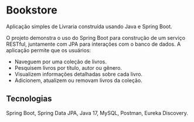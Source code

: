 # Bookstore

Aplicação simples de Livraria construída usando Java e Spring Boot. 
<p>O projeto demonstra o uso do Spring Boot para construção de um serviço RESTful, juntamente com JPA para interações com o banco de dados. A aplicação permite que os usuários: </p>

- Naveguem por uma coleção de livros.
- Pesquisem livros por título, autor ou gênero.
- Visualizem informações detalhadas sobre cada livro.
- Adicionem, atualizem ou removam livros da coleção.

  
## Tecnologias 

Spring Boot, Spring Data JPA, Java 17, MySQL, Postman, Eureka Discovery. 
